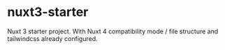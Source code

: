 # nuxt3-starter
Nuxt 3 starter project. With Nuxt 4 compatibility mode / file structure and tailwindcss already configured.
